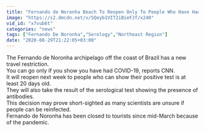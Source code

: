 ```yaml
---
title: "Fernando de Noronha Beach To Reopen Only To People Who Have Had COVID-19"
image: "https://s2.dmcdn.net/v/SQeyb1VIT2iBieFJf/x240"
vid_id: "x7vub6t"
categories: "news"
tags: ["Fernando De Noronha","Serology","Northeast Region"]
date: "2020-08-29T21:22:05+03:00"
---
```

The Fernando de Noronha archipelago off the coast of Brazil has a new travel restriction.  <br>You can go only if you show you have had COVID-19, reports CNN.  <br>It will reopen next week to people who can show their positive test is at least 20 days old.  <br>They will also take the result of the serological test showing the presence of antibodies.  <br>This decision may prove short-sighted as many scientists are unsure if people can be reinfected.  <br>Fernando de Noronha has been closed to tourists since mid-March because of the pandemic.
